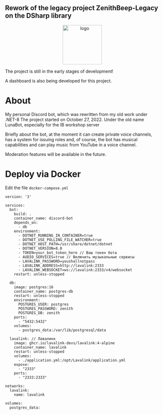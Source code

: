 ## Rework of the legacy project ZenithBeep-Legacy on the DSharp library

<div align="center" width="100%">
<img src="https://i.imgur.com/ovLUlWm.png" alt="logo" width="128" height="128" align="center">
</div>

The project is still in the early stages of development!

A dashboard is also being developed for this project.

# About

My personal Discord bot, which was rewritten from my old work under .NET-8
The project started on October 27, 2022. Under the old name LunaBot, especially for the IB workshop server

Briefly about the bot, at the moment it can create private voice channels, has a system for issuing roles and, of course, the bot has musical capabilities and can play music from YouTube in a voice channel.

Moderation features will be available in the future.

# Deploy via Docker

Edit the file `docker-compose.yml`
```
version: '3'

services:
  bot:
    build: .
    container_name: discord-bot
    depends_on:
      - db
    environment:
      - DOTNET_RUNNING_IN_CONTAINER=true
      - DOTNET_USE_POLLING_FILE_WATCHER=true
      - DOTNET_HOST_PATH=/usr/share/dotnet/dotnet
      - DOTNET_VERSION=8.0
      - TOKEN=your_bot_token_here // Ваш токен бота
      - AUDIO_SERVICES=true // Включить музыкальные сервисы
      - LAVALINK_PASSWORD=youshallnotpass
      - LAVALINK_ADDRESS=http://lavalink:2333
      - LAVALINK_WEBSOCKET=ws://lavalink:2333/v4/websocket
    restart: unless-stopped

  db: 
    image: postgres:16
    container_name: postgres-db
    restart: unless-stopped
    environment:
      POSTGRES_USER: postgres
      POSTGRES_PASSWORD: zenith
      POSTGRES_DB: zenith
    ports:
      - "5432:5432"
    volumes:
      - postgres_data:/var/lib/postgresql/data

  lavalink: // Лавалинк
    image: ghcr.io/lavalink-devs/lavalink:4-alpine
    container_name: lavalink
    restart: unless-stopped
    volumes:
      - ./application.yml:/opt/Lavalink/application.yml
    expose:
      - "2333"
    ports:
      - "2333:2333"

networks:
  lavalink:
    name: lavalink

volumes:
  postgres_data:
```
